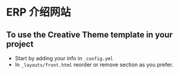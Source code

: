# ERP 介绍网站


## To use the Creative Theme template in your project

- Start by adding your info in `_config.yml`
- In `_layouts/front.html` reorder or remove section as you prefer.

